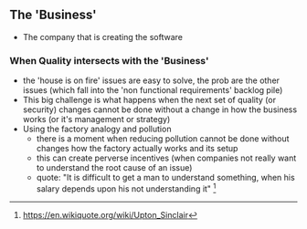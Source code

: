 ## The 'Business'

  - The company that is creating the software

### When Quality intersects with the 'Business'  

  - the 'house is on fire' issues are easy to solve, the prob are the other issues (which fall into the 'non functional requirements' backlog pile)
  - This big challenge is what happens when the next set of quality (or security) changes cannot be done without a change in how the business works (or it's management or strategy)
  - Using the factory analogy and pollution
    - there is a moment when reducing pollution cannot be done without changes how the factory actually works and its setup
    - this can create perverse incentives (when companies not really want to understand the root cause of an issue)
    - quote: "It is difficult to get a man to understand something, when his salary depends upon his not understanding it" [^upton-sinclair]

[^upton-sinclair]: https://en.wikiquote.org/wiki/Upton_Sinclair    
